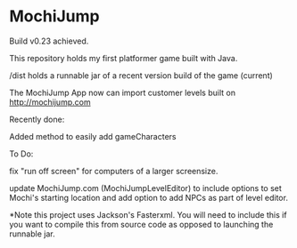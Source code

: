 # MochiJump
Build v0.23 achieved.

This repository holds my first platformer game built with Java.

/dist holds a runnable jar of a recent version build of the game (current)

The MochiJump App now can import customer levels built on http://mochijump.com

Recently done:

Added method to easily add gameCharacters


To Do:

fix "run off screen" for computers of a larger screensize. 

update MochiJump.com (MochiJumpLevelEditor) to include options to set Mochi's starting location and add option to add NPCs as part of level editor. 


*Note this project uses Jackson's Fasterxml. You will need to include this if you want to compile this from source code as opposed to launching the runnable jar.
